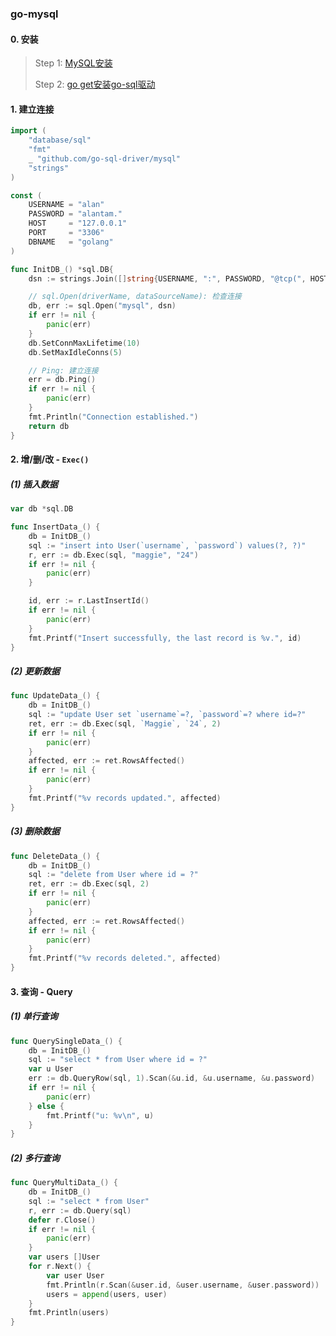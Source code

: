 ### go-mysql

#### 0. 安装
> Step 1: [MySQL安装](https://blog.csdn.net/guorenhao/article/details/124508441)
> 
> Step 2: [go get安装go-sql驱动](https://pkg.go.dev/github.com/go-sql-driver/mysql#section-readme)


#### 1. 建立连接

```GO
import (
	"database/sql"
	"fmt"
	_ "github.com/go-sql-driver/mysql"
	"strings"
)

const (
	USERNAME = "alan"
	PASSWORD = "alantam."
	HOST     = "127.0.0.1"
	PORT     = "3306"
	DBNAME   = "golang"
)

func InitDB_() *sql.DB{
	dsn := strings.Join([]string{USERNAME, ":", PASSWORD, "@tcp(", HOST, ":", PORT, ")/", DBNAME, "?charset=utf8mb4&parseTime=True"}, "")

	// sql.Open(driverName, dataSourceName): 检查连接
	db, err := sql.Open("mysql", dsn)
	if err != nil {
		panic(err)
	}
	db.SetConnMaxLifetime(10)
	db.SetMaxIdleConns(5)

	// Ping: 建立连接
	err = db.Ping()
	if err != nil {
		panic(err)
	}
	fmt.Println("Connection established.")
	return db
}
```


#### 2. 增/删/改 - `Exec()`

##### (1) 插入数据
```GO
var db *sql.DB

func InsertData_() {
	db = InitDB_()
	sql := "insert into User(`username`, `password`) values(?, ?)"
	r, err := db.Exec(sql, "maggie", "24")
	if err != nil {
		panic(err)
	}

	id, err := r.LastInsertId()
	if err != nil {
		panic(err)
	}
	fmt.Printf("Insert successfully, the last record is %v.", id)
}
```

##### (2) 更新数据
```GO
func UpdateData_() {
	db = InitDB_()
	sql := "update User set `username`=?, `password`=? where id=?"
	ret, err := db.Exec(sql, `Maggie`, `24`, 2)
	if err != nil {
		panic(err)
	}
	affected, err := ret.RowsAffected()
	if err != nil {
		panic(err)
	}
	fmt.Printf("%v records updated.", affected)
}
```

##### (3) 删除数据
```GO
func DeleteData_() {
	db = InitDB_()
	sql := "delete from User where id = ?"
	ret, err := db.Exec(sql, 2)
    if err != nil {
        panic(err)
    }
    affected, err := ret.RowsAffected()
    if err != nil {
        panic(err)
    }
    fmt.Printf("%v records deleted.", affected)
}
```


#### 3. 查询 - Query

##### (1) 单行查询

```GO
func QuerySingleData_() {
	db = InitDB_()
	sql := "select * from User where id = ?"
	var u User
	err := db.QueryRow(sql, 1).Scan(&u.id, &u.username, &u.password)
	if err != nil {
		panic(err)
	} else {
		fmt.Printf("u: %v\n", u)
	}
}
```

##### (2) 多行查询
```GO
func QueryMultiData_() {
	db = InitDB_()
	sql := "select * from User"
	r, err := db.Query(sql)
	defer r.Close()
	if err != nil {
		panic(err)
	}
	var users []User
	for r.Next() {
		var user User
		fmt.Println(r.Scan(&user.id, &user.username, &user.password))
		users = append(users, user)
	}
	fmt.Println(users)
}
```